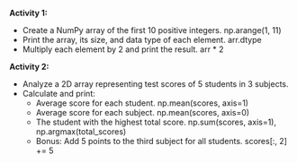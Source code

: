 **Activity 1:**
- Create a NumPy array of the first 10 positive integers. np.arange(1, 11)
- Print the array, its size, and data type of each element. arr.dtype
- Multiply each element by 2 and print the result. arr * 2

**Activity 2:**
- Analyze a 2D array representing test scores of 5 students in 3 subjects.
- Calculate and print:
  - Average score for each student. np.mean(scores, axis=1)
  - Average score for each subject. np.mean(scores, axis=0)
  - The student with the highest total score. np.sum(scores, axis=1), np.argmax(total_scores)
  - Bonus: Add 5 points to the third subject for all students. scores[:, 2] += 5